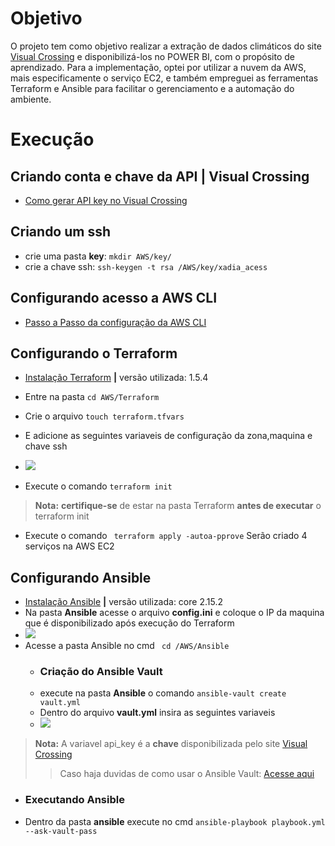 

# Objetivo
O projeto tem como objetivo realizar a extração de dados climáticos do site [Visual Crossing](https://www.visualcrossing.com/) e disponibilizá-los no POWER BI, com o propósito de aprendizado. Para a implementação, optei por utilizar a nuvem da AWS, mais especificamente o serviço EC2, e também empreguei as ferramentas Terraform e Ansible para facilitar o gerenciamento e a automação do ambiente.
# Execução
## Criando conta e chave da API | Visual Crossing
- [Como gerar API key no Visual Crossing](https://www.visualcrossing.com/resources/documentation/weather-api/how-to-change-your-visual-crossing-weather-api-key/)
## Criando um ssh
- crie uma pasta **key**:  ```mkdir AWS/key/```
- crie a chave ssh: ```ssh-keygen -t rsa /AWS/key/xadia_acess```
## Configurando acesso a AWS CLI
- [Passo a Passo da configuração  da AWS CLI](https://www.treinaweb.com.br/blog/como-instalar-e-configurar-o-aws-cli)

## Configurando o Terraform

- [Instalação Terraform](https://developer.hashicorp.com/terraform/tutorials/aws-get-started/install-cli) **|** versão utilizada: 1.5.4

- Entre na pasta ```cd AWS/Terraform```
- Crie o arquivo ```touch terraform.tfvars```
- E adicione as seguintes variaveis de configuração da zona,maquina e chave ssh
- <img src="https://user-images.githubusercontent.com/84480805/257296571-42ef1bd0-2a3a-4220-9f43-e233ded9f3da.png"/> 
-  Execute o comando ```terraform init``` 
> **Nota:** **certifique-se** de estar na pasta Terraform **antes de executar** o terraform init
- Execute o comando ``` terraform apply -autoa-pprove``` 
Serão criado 4 serviços na AWS EC2

## Configurando Ansible
- [Instalação Ansible](https://docs.ansible.com/ansible/latest/installation_guide/intro_installation.html) **|** versão utilizada: core 2.15.2
- Na pasta **Ansible** acesse o arquivo **config.ini** e coloque o IP da maquina que é disponibilizado após execução do Terraform
- <img src="https://user-images.githubusercontent.com/84480805/257586033-69f6a946-eb4b-4409-a4dc-38acd0f5f0cc.PNG"/>
- Acesse a pasta Ansible no cmd ``` cd /AWS/Ansible```
  - ### Criação do Ansible Vault
  - execute na pasta **Ansible** o comando ``ansible-vault create vault.yml``
  - Dentro do arquivo **vault.yml** insira as seguintes variaveis
  - <img src="https://user-images.githubusercontent.com/84480805/257593044-021e31c5-8c02-46ff-80fe-be63238e7d14.png"/>
>**Nota:** A variavel api_key é a **chave** disponibilizada pelo site [Visual Crossing](#criando-conta-e-chave-da-api--visual-crossing)
>>  Caso haja duvidas de como usar o Ansible Vault: [Acesse aqui](https://www.redhat.com/sysadmin/introduction-ansible-vault)

- ### Executando Ansible
- Dentro da pasta **ansible** execute no cmd ``ansible-playbook playbook.yml --ask-vault-pass``
